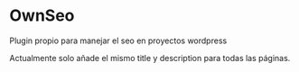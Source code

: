 # OwnSeo
Plugin propio para manejar el seo en proyectos wordpress

Actualmente solo añade el mismo title y description para todas las páginas.
